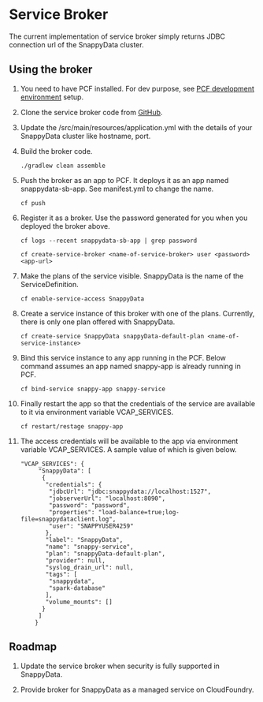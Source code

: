 # Service Broker

The current implementation of service broker simply returns JDBC connection url of the SnappyData cluster.

## Using the broker

1. You need to have PCF installed. For dev purpose, see [PCF development environment](http://docs.pivotal.io/tiledev/environments.html#pcfdev) setup.

2. Clone the service broker code from [GitHub](https://github.com/SnappyDataInc/snappy-cloudfoundry-service).

3. Update the <checkout-dir>/src/main/resources/application.yml with the details of your SnappyData cluster like hostname, port.

4. Build the broker code.

    ```./gradlew clean assemble```

5. Push the broker as an app to PCF. It deploys it as an app named snappydata-sb-app. See manifest.yml to change the name.

    ```cf push```

6. Register it as a broker. Use the password generated for you when you deployed the broker above.

    ```cf logs --recent snappydata-sb-app | grep password```

    ```cf create-service-broker <name-of-service-broker> user <password> <app-url>```

7. Make the plans of the service visible. SnappyData is the name of the ServiceDefinition.

    ```cf enable-service-access SnappyData```

8. Create a service instance of this broker with one of the plans. Currently, there is only one plan offered with SnappyData.

    ```cf create-service SnappyData snappyData-default-plan <name-of-service-instance>```

9. Bind this service instance to any app running in the PCF. Below command assumes an app named snappy-app is already running in PCF.

    ```cf bind-service snappy-app snappy-service```

10. Finally restart the app so that the credentials of the service are available to it via environment variable VCAP_SERVICES.

    ```cf restart/restage snappy-app```

11. The access credentials will be available to the app via environment variable VCAP_SERVICES. A sample value of which is given below.

    ```
    "VCAP_SERVICES": {
         "SnappyData": [
          {
           "credentials": {
            "jdbcUrl": "jdbc:snappydata://localhost:1527",
            "jobserverUrl": "localhost:8090",
            "password": "password",
            "properties": "load-balance=true;log-file=snappydataclient.log",
            "user": "SNAPPYUSER4259"
           },
           "label": "SnappyData",
           "name": "snappy-service",
           "plan": "snappyData-default-plan",
           "provider": null,
           "syslog_drain_url": null,
           "tags": [
            "snappydata",
            "spark-database"
           ],
           "volume_mounts": []
          }
         ]
        }
    ```

## Roadmap

1. Update the service broker when security is fully supported in SnappyData.

2. Provide broker for SnappyData as a managed service on CloudFoundry.
